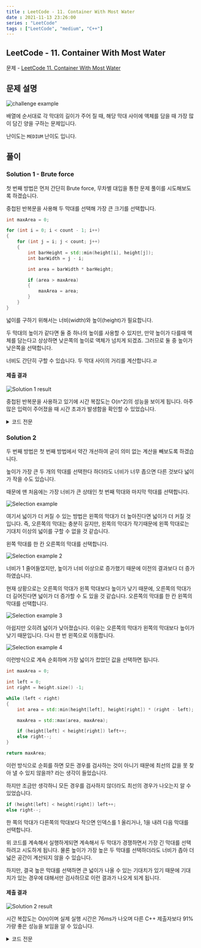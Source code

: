 ```yaml
---
title : LeetCode - 11. Container With Most Water
date : 2021-11-13 23:26:00
series : "LeetCode"
tags : ["LeetCode", "medium", "C++"]
---
```


## LeetCode - 11. Container With Most Water
문제 - [LeetCode 11. Container With Most Water](https://leetcode.com/problems/container-with-most-water/)

## 문제 설명
![challenge example](./images/11/question_11.webp)

배열에 순서대로 각 막대의 길이가 주어 질 때, 해당 막대 사이에 액체를 담을 때 가장 많이 담긴 양을 구하는 문제입니다.

난이도는 `MEDIUM` 난이도 입니다.

## 풀이
### Solution 1 - Brute force

첫 번째 방법은 먼저 간단히 Brute force, 무차별 대입을 통한 문제 풀이를 시도해보도록 하겠습니다.

중첩된 반복문을 사용해 두 막대를 선택해 가장 큰 크기를 선택합니다.

```cpp
int maxArea = 0;

for (int i = 0; i < count - 1; i++)
{
    for (int j = i; j < count; j++)
    {
        int barHeight = std::min(height[i], height[j]);
        int barWidth = j - i;

        int area = barWidth * barHeight;

        if (area > maxArea)
        {
            maxArea = area;
        }
    }
}
```

넓이를 구하기 위해서는 너비(width)와 높이(height)가 필요합니다. 

두 막대의 높이가 같다면 둘 중 하나의 높이를 사용할 수 있지만, 만약 높이가 다를때 액체를 담는다고 상상하면 낮은쪽의 높이로 액체가 넘치게 되겠죠. 그러므로 둘 중 높이가 낮은쪽을 선택합니다.

너비도 간단히 구할 수 있습니다. 두 막대 사이의 거리를 계산합니다.ㄹ

#### 제출 결과
![Solution 1 result](./images/11/result_1.webp)

중첩된 반복문을 사용하고 있기에 시간 복잡도는 O(n^2)의 성능을 보이게 됩니다. 아주 많은 입력이 주어졌을 때 시간 초과가 발생함을 확인할 수 있었습니다.

<details>
<summary>코드 전문</summary>
    
```cpp
#include <vector>
#include <algorithm>

class Solution 
{
public:
    int maxArea(std::vector<int>& height) 
    {
        if (height.size() == 2)
        {
            return  std::min(height[0], height[1]);
        }

        int count = height.size();

        int maxArea = 0;

        for (int i = 0; i < count - 1; i++)
        {
            for (int j = i; j < count; j++)
            {
                int barHeight = std::min(height[i], height[j]);
                int barWidth = j - i;

                int area = barWidth * barHeight;

                if (area > maxArea)
                {
                    maxArea = area;
                }
            }
        }
        
        return maxArea;
    }
};
```

</details>

### Solution 2

두 번째 방법은 첫 번째 방법에서 약간 개선하여 굳이 의미 없는 계산을 빼보도록 하겠습니다.

높이가 가장 큰 두 개의 막대를 선택한다 하더라도 너비가 너무 좁으면 다른 것보다 넓이가 작을 수도 있습니다.

때문에 맨 처음에는 가장 너비가 큰 상태인 첫 번째 막대와 마지막 막대를 선택합니다.

![Selection example](./images/11/selection_example_1.webp)

여기서 넓이가 더 커질 수 있는 방법은 왼쪽의 막대가 더 높아진다면 넓이가 더 커질 것입니다. 즉, 오른쪽의 막대는 충분히 길지만, 왼쪽의 막대가 작기때문에 왼쪽 막대로는 기대치 이상의 넓이를 구할 수 없을 것 같습니다.

왼쪽 막대를 한 칸 오른쪽의 막대를 선택합니다.

![Selection example 2](./images/11/selection_example_2.webp)

너비가 1 줄어들었지만, 높이가 너비 이상으로 증가했기 때문에 이전의 결과보다 더 증가하였습니다. 

현재 상황으로는 오른쪽의 막대가 왼쪽 막대보다 높이가 낮기 때문에, 오른쪽의 막대가 더 길어진다면 넓이가 더 증가할 수 도 있을 것 같습니다. 오른쪽의 막대를 한 칸 왼쪽의 막대를 선택합니다.

![Selection example 3](./images/11/selection_example_3.webp)

아쉽지만 오히려 넓이가 낮아졌습니다. 이유는 오른쪽의 막대가 왼쪽의 막대보다 높이가 낮기 때문입니다. 다시 한 번 왼쪽으로 이동합니다.

![Selection example 4](./images/11/selection_example_4.webp)

이런방식으로 계속 순회하며 가장 넓이가 컸었던 값을 선택하면 됩니다.

```cpp
int maxArea = 0;

int left = 0;
int right = height.size() -1;

while (left < right)
{
    int area = std::min(height[left], height[right]) * (right - left);

    maxArea = std::max(area, maxArea);

    if (height[left] < height[right]) left++;
    else right--; 
}

return maxArea;
```

이런 방식으로 순회를 하면 모든 경우를 검사하는 것이 아니기 때문에 최선의 값을 못 찾아 낼 수 있지 않을까? 라는 생각이 들었습니다.

하지만 조금만 생각하니 모든 경우를 검사하지 않더라도 최선의 경우가 나오는지 알 수 있었습니다.

```cpp
if (height[left] < height[right]) left++;
else right--; 
```

한 쪽의 막대가 다른쪽의 막대보다 작으면 인덱스를 1 올리거나, 1을 내려 다음 막대를 선택합니다.

위 코드를 계속해서 실행하게되면 계속해서 두 막대가 경쟁하면서 가장 긴 막대를 선택하려고 시도하게 됩니다. 물론 높이가 가장 높은 두 막대를 선택하더라도 너비가 좁아 더 넓은 공간이 계산되지 않을 수 있습니다.

하지만, 결국 높은 막대를 선택하면 큰 넓이가 나올 수 있는 기대치가 있기 때문에 기대치가 있는 경우에 대해서만 검사하므로 이런 결과가 나오게 되게 됩니다.

#### 제출 결과
![Solution 2 result](./images/11/result_2.webp)

시간 복잡도는 O(n)이며 실제 실행 시간은 76ms가 나오며 다른 C++ 제출자보다 91% 가량 좋은 성능을 보임을 알 수 있습니다.

<details>
<summary>코드 전문</summary>
    
```cpp
#include <vector>
#include <algorithm>

class Solution 
{
public:
    int maxArea(std::vector<int>& height) 
    {
        if (height.size() == 2)
        {
            return  std::min(height[0], height[1]);
        }

        int maxArea = 0;

        int left = 0;
        int right = height.size() -1;

        while (left < right)
        {
            int area = std::min(height[left], height[right]) * (right - left);

            maxArea = std::max(area, maxArea);

            if (height[left] < height[right]) left++;
            else right--; 
        }
        
        return maxArea;
    }
};
```

</details>

